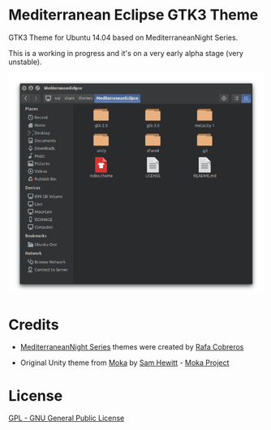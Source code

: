 Mediterranean Eclipse GTK3 Theme
================================

GTK3 Theme for Ubuntu 14.04 based on MediterraneanNight Series.

This is a working in progress and it's on a very early alpha stage (very unstable).

![Files (Nautilus)](screenshot-nautilus-1.png)

Credits
=======

* [MediterraneanNight Series](http://gnome-look.org/content/show.php/MediterraneanNight+Series?content=156782) themes were created by [Rafa Cobreros](http://gnome-look.org/usermanager/search.php?username=trastes)

* Original Unity theme from [Moka](http://gnome-look.org/content/show.php/Moka+GTK3+Theme?content=160565) by [Sam Hewitt](http://snwh.org/) - [Moka Project](http://mokaproject.com/)
 
License
=======

[GPL - GNU General Public License](https://www.gnu.org/copyleft/gpl.html)
